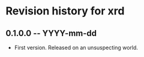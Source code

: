 # Revision history for xrd

## 0.1.0.0 -- YYYY-mm-dd

* First version. Released on an unsuspecting world.
